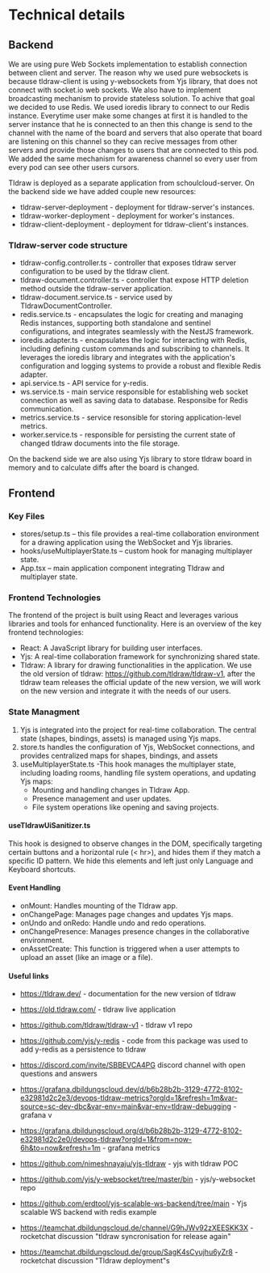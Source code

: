 # Technical details

## Backend
We are using pure Web Sockets implementation to establish connection between client and server. The reason why we used pure websockets is because tldraw-client is using y-websockets from Yjs library, that does not connect with socket.io web sockets. We also have to implement broadcasting mechanism to provide stateless solution. To achive that goal we decided to use Redis. We used ioredis library to connect to our Redis instance. Everytime user make some changes at first it is handled to the server instance that he is connected to an then this change is send to the channel with the name of the board and servers that also operate that board are listening on this channel so they can recive messages from other servers and provide those changes to users that are connected to this pod. We added the same mechanism for awareness channel so every user from every pod can see other users cursors.

Tldraw is deployed as a separate application from schoulcloud-server. On the backend side we have added couple new resources:

- tldraw-server-deployment - deployment for tldraw-server's instances.
- tldraw-worker-deployment - deployment for worker's instances.
- tldraw-client-deployment - deployment for tldraw-client's instances.

### Tldraw-server code structure

- tldraw-config.controller.ts - controller that exposes tldraw server configuration to be used by the tldraw client.
- tldraw-document.controller.ts - controller that expose HTTP deletion method outside the tldraw-server application.
- tldraw-document.service.ts - service used by TldrawDocumentController.
- redis.service.ts - encapsulates the logic for creating and managing Redis instances, supporting both standalone and sentinel configurations, and integrates seamlessly with the NestJS framework.
- ioredis.adapter.ts - encapsulates the logic for interacting with Redis, including defining custom commands and subscribing to channels. It leverages the ioredis library and integrates with the application's configuration and logging systems to provide a robust and flexible Redis adapter.
- api.service.ts - API service for y-redis.
- ws.service.ts - main service responsible for establishing web socket connection as well as saving data to database. Responsibe for Redis communication.
- metrics.service.ts - service resonsible for storing application-level metrics.
- worker.service.ts - responsible for persisting the current state of changed tldraw documents into the file storage.

On the backend side we are also using Yjs library to store tldraw board in memory and to calculate diffs after the board is changed.

## Frontend

### Key Files
- stores/setup.ts – this file provides a real-time collaboration environment for a drawing application using the WebSocket and Yjs libraries.
- hooks/useMultiplayerState.ts – custom hook for managing multiplayer state.
- App.tsx – main application component integrating Tldraw and multiplayer state.

### Frontend Technologies

The frontend of the project is built using React and leverages various libraries and tools for enhanced functionality. Here is an overview of the key frontend technologies:

- React: A JavaScript library for building user interfaces.
- Yjs: A real-time collaboration framework for synchronizing shared state.
- Tldraw: A library for drawing functionalities in the application. We use the old version of tldraw:  https://github.com/tldraw/tldraw-v1, after the tldraw team releases the official update of the new version, we will work on the new version and integrate it with the needs of our users. 

### State Managment

1. Yjs is integrated into the project for real-time collaboration. The central state (shapes, bindings, assets) is managed using Yjs maps.
2. store.ts handles the configuration of Yjs, WebSocket connections, and provides centralized maps for shapes, bindings, and assets
3. useMultiplayerState.ts -This hook manages the multiplayer state, including loading rooms, handling file system operations, and updating Yjs maps:
   - Mounting and handling changes in Tldraw App.
   - Presence management and user updates.
   - File system operations like opening and saving projects.

#### useTldrawUiSanitizer.ts 
This hook is designed to observe changes in the DOM, specifically targeting certain buttons and a horizontal rule (< hr>), and hides them if they match a specific ID pattern. We hide this elements and left just only Language and Keyboard shortcuts.

#### Event Handling
   - onMount: Handles mounting of the Tldraw app.
   - onChangePage: Manages page changes and updates Yjs maps.
   - onUndo and onRedo: Handle undo and redo operations.
   - onChangePresence: Manages presence changes in the collaborative environment.
   - onAssetCreate: This function is triggered when a user attempts to upload an asset (like an image or a file).

#### Useful links
- https://tldraw.dev/  - documentation for the new version of tldraw

- https://old.tldraw.com/ - tldraw live application

- https://github.com/tldraw/tldraw-v1 - tldraw v1 repo

- https://github.com/yjs/y-redis - code from this package was used to add y-redis as a persistence to tldraw

- https://discord.com/invite/SBBEVCA4PG discord channel with open questions and answers

- https://grafana.dbildungscloud.dev/d/b6b28b2b-3129-4772-8102-e32981d2c2e3/devops-tldraw-metrics?orgId=1&refresh=1m&var-source=sc-dev-dbc&var-env=main&var-env=tldraw-debugging - grafana v

- https://grafana.dbildungscloud.org/d/b6b28b2b-3129-4772-8102-e32981d2c2e0/devops-tldraw?orgId=1&from=now-6h&to=now&refresh=1m - grafana metrics

- https://github.com/nimeshnayaju/yjs-tldraw - yjs with tldraw POC

- https://github.com/yjs/y-websocket/tree/master/bin - yjs/y-websocket repo

- https://github.com/erdtool/yjs-scalable-ws-backend/tree/main - Yjs scalable WS backend with redis example

- https://teamchat.dbildungscloud.de/channel/G9hJWv92zXEESKK3X - rocketchat discussion "tldraw syncronisation for release again"

- https://teamchat.dbildungscloud.de/group/SagK4sCyujhu6yZr8 - rocketchat discussion "Tldraw deployment"s

